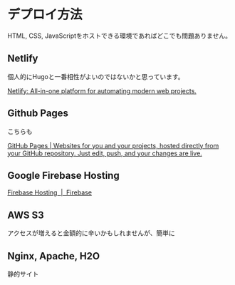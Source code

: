 # デプロイ方法

HTML, CSS, JavaScriptをホストできる環境であればどこでも問題ありません。

## Netlify

個人的にHugoと一番相性がよいのではないかと思っています。

[Netlify: All\-in\-one platform for automating modern web projects\.](https://www.netlify.com/)

## Github Pages

こちらも


[GitHub Pages \| Websites for you and your projects, hosted directly from your GitHub repository\. Just edit, push, and your changes are live\.](https://pages.github.com/)

## Google Firebase Hosting


[Firebase Hosting  \|  Firebase](https://firebase.google.com/docs/hosting/?hl=ja)

## AWS S3

アクセスが増えると金額的に辛いかもしれませんが、簡単に


## Nginx, Apache, H2O

静的サイト